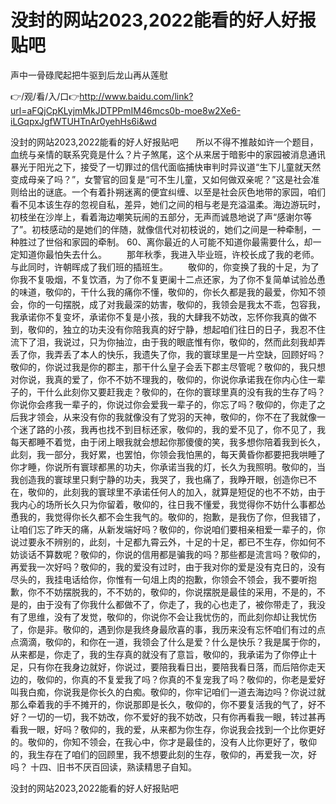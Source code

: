 # 没封的网站2023,2022能看的好人好报贴吧
声中一骨碌爬起把牛驱到后龙山再从莲慰

👉/观/看/入/口👉http://www.baidu.com/link?url=aFQjCpKLyjmMkJDTPPmIM46mcs0b-moe8w2Xe6-iLGqpxJgfWTUHTnAr0yehHs6i&wd

没封的网站2023,2022能看的好人好报贴吧　　所以不得不推敲如许一个题目，血统与亲情的联系究竟是什么？片子煞尾，这个从来居于暗影中的家园被消息通讯暴光于阳光之下，接受了一切罪过的信代面临捕快审判时异议道“生下儿童就天然变成母亲了吗？”，女警官的回复是“可不生儿童，又如何做双亲呢？”这是社会准则给出的谜底。一个有着扑朔迷离的便宜纠缠、以至是社会灰色地带的家园，咱们看不见本该生存的忽视自私，差异，她们之间的相与老是充溢温柔。海边游玩时，初枝坐在沙岸上，看着海边嘲笑玩闹的五部分，无声而诚恳地说了声“感谢尔等了”。初枝感动的是她们的伴随，就像信代对初枝说的，她们之间是一种牵制，一种胜过了世俗和家园的牵制。
		60、离你最近的人可能不知道你最需要什么，却一定知道你最怕失去什么。
	　　那年秋季，我进入毕业班，许校长成了我的老师。与此同时，许朝晖成了我们班的插班生。
　　敬仰的，你变换了我的十足，为了你我不复吸烟，不复饮酒，为了你不复更阑十二点还家，为了你不复简单试验怂恿的味道，敬仰的，干什么我的痛你不懂，敬仰的，你长久都是我的最爱，你知不领会，你的一句摆脱，成了对我最深的妨害，敬仰的，我领会是我太不乖，包容我，我承诺你不复变坏，承诺你不复是小孩，我的大肆我不妨改，忘怀你我真的做不到，敬仰的，独立的功夫没有你陪我真的好宁静，想起咱们往日的日子，我忍不住流下了泪，我说过，只为你抽泣，由于我的眼底惟有你，敬仰的，然而此刻我却弄丢了你，我弄丢了本人的快乐，我遗失了你，我的寰球里是一片空缺，回顾好吗？敬仰的，你说过我是你的郡主，那干什么皇子会丢下郡主尽管呢？敬仰的，我只想对你说，我真的爱了，你不不妨不理我的，敬仰的，你说你承诺我在你内心住一辈子的，干什么此刻你又要赶我走？敬仰的，在你的寰球里真的没有我的生存了吗？你说你会疼我一辈子的，你说过你会爱我一辈子的，你忘了吗？敬仰的，你走了之后我才领会，从来没有你的我就像没有了党羽的天神，敬仰的，你不在了我就像一个迷了路的小孩，我再也找不到目标还家，敬仰的，我的爱不见了，你不见了，我每天都睡不着觉，由于闭上眼我就会想起你那傻傻的笑，我多想你陪着我到长久，此刻，我一部分，我好累，也罢怕，你领会我怕黑的，每天黄昏你都要把我哄睡了你才睡，你说所有寰球都黑的功夫，你承诺当我的灯，长久为我照明。敬仰的，当我创造我的寰球里只剩宁静的功夫，我哭了，我也痛了，我睁开眼，创造你已不在，敬仰的，此刻我的寰球里不承诺任何人的加入，就算是短促的也不不妨，由于我内心的场所长久只为你留着，敬仰的，往日我不懂爱，我觉得你不妨什么事都怂恿我的，我觉得你长久都不会生我气的。敬仰的，抱歉，是我伤了你，但我错了，让咱们忘了昨天的痛，从新发端好吗？敬仰的，你说咱们要相亲相爱一辈子的，你说过要永不辨别的，此刻，十足都九霄云外，十足的十足，都已不生存，你如何不妨谈话不算数呢？敬仰的，你说的信用都是骗我的吗？那些都是流言吗？敬仰的，再爱我一次好吗？敬仰的，我的爱没有过时，由于我对你的爱是没有克日的，没有尽头的，我挂电话给你，你惟有一句俎上肉的抱歉，你领会不领会，我不要听抱歉，你不不妨摆脱我的，不不妨的，敬仰的，你说摆脱是最佳的采用，不是的，不是的，由于没有了你我什么都做不了，你走了，我的心也走了，被你带走了，我没有了思维，没有了发觉，敬仰的，你说你不会让我忧伤的，而此刻你却让我忧伤了，你是非。敬仰的，遇到你是我终身最欣喜的事，我历来没有忘怀咱们有过的点点滴滴，敬仰的，和你在一道，我领会了什么是爱？什么是快乐？我是属于你的，从来都是，你走了，我的生存真的就没有了意旨，敬仰的，我承诺为了你停止十足，只有你在我身边就好，你说过，要陪我看日出，要陪我看日落，而后陪你走天边的，敬仰的，你真的不复爱我了吗？你真的不复宠我了吗？敬仰的，你老是爱好叫我白痴，你说我是你长久的白痴。敬仰的，你牢记咱们一道去海边吗？你说过就那么牵着我的手不摊开的，你说那即是长久，敬仰的，你不要复活我的气了，好不好？一切的一切，我不妨改，你不爱好的我不妨改，只有你再看我一眼，转过甚再看我一眼，好吗？敬仰的，我的爱，从来都为你生存，你说我会找到一个比你更好的。敬仰的，你知不领会，在我心中，你才是最佳的，没有人比你更好了，敬仰的，我生存在了咱们的回顾里，我不想要此刻的生存，敬仰的，再爱我一次，好吗？
	十四、旧书不厌百回读，熟读精思子自知。

没封的网站2023,2022能看的好人好报贴吧
